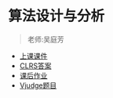 # 算法设计与分析

>   老师:吴庭芳

+   [上课课件](class_presentations)
+   [CLRS答案](./CLRS_solutions)
+   [课后作业](homework)
+   [Vjudge题目](./vjudge_problems)